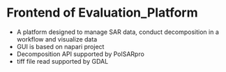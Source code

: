 # Frontend of Evaluation_Platform
- A platform designed to manage SAR data, conduct decomposition in a workflow and visualize data
- GUI is based on napari project
- Decomposition API supported by PolSARpro 
- tiff file read supported by GDAL
